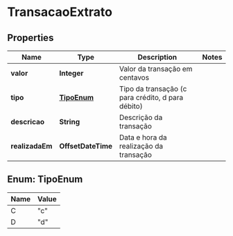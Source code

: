 

# TransacaoExtrato


## Properties

| Name | Type | Description | Notes |
|------------ | ------------- | ------------- | -------------|
|**valor** | **Integer** | Valor da transação em centavos |  |
|**tipo** | [**TipoEnum**](#TipoEnum) | Tipo da transação (c para crédito, d para débito) |  |
|**descricao** | **String** | Descrição da transação |  |
|**realizadaEm** | **OffsetDateTime** | Data e hora da realização da transação |  |



## Enum: TipoEnum

| Name | Value |
|---- | -----|
| C | &quot;c&quot; |
| D | &quot;d&quot; |



